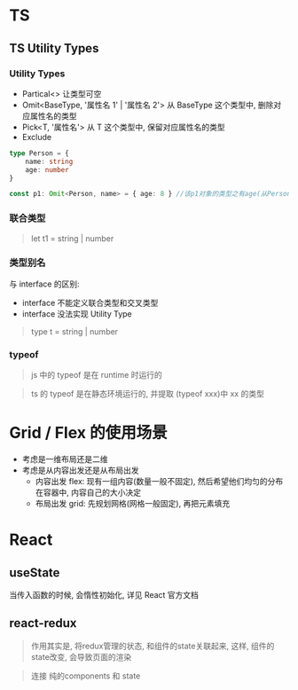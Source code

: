 # TS

## TS Utility Types

### Utility Types

- Partical\<> 让类型可空
- Omit\<BaseType, '属性名 1' | '属性名 2'> 从 BaseType 这个类型中, 删除对应属性名的类型
- Pick\<T, '属性名'> 从 T 这个类型中, 保留对应属性名的类型
- Exclude

```typescript
type Person = {
	name: string
	age: number
}

const p1: Omit<Person, name> = { age: 8 } //该p1对象的类型之有age(从Person中删除name)
```

### 联合类型

> let t1 = string | number

### 类型别名

与 interface 的区别:

- interface 不能定义联合类型和交叉类型
- interface 没法实现 Utility Type

> type t = string | number

### typeof

> js 中的 typeof 是在 runtime 时运行的

> ts 的 typeof 是在静态环境运行的, 并提取 (typeof xxx)中 xx 的类型

# Grid / Flex 的使用场景

- 考虑是一维布局还是二维
- 考虑是从内容出发还是从布局出发
  - 内容出发 flex: 现有一组内容(数量一般不固定), 然后希望他们均匀的分布在容器中, 内容自己的大小决定
  - 布局出发 grid: 先规划网格(网格一般固定), 再把元素填充

# React

## useState

当传入函数的时候, 会惰性初始化, 详见 React 官方文档

## react-redux

> 作用其实是, 将redux管理的状态, 和组件的state关联起来, 这样, 组件的state改变, 会导致页面的渲染

> 连接 纯的components 和 state